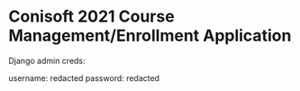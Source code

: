 # Conisoft 2021 Course Management/Enrollment Application

Django admin creds:

username: redacted
password: redacted
